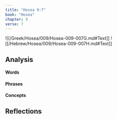```yaml
---
title: "Hosea 9:7"
book: "Hosea"
chapter: 9
verse: 7
---
```

![[/Greek/Hosea/009/Hosea-009-007G.md#Text]]
![[/Hebrew/Hosea/009/Hosea-009-007H.md#Text]]

## Analysis

#### Words

#### Phrases

#### Concepts

## Reflections
